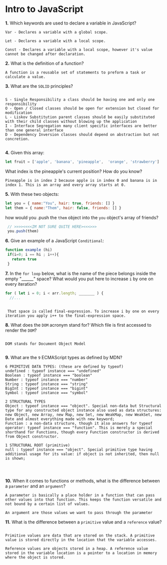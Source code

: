 # Intro to JavaScript

**1.** Which keywords are used to declare a variable in JavaScript?
<!-- enter you answer in the space below -->
```
Var - Declares a variable with a global scope.

Let - Declares a variable with a local scope.

Const - Declares a variable with a local scope, however it's value cannot be changed after declaration.

```
**2.** What is the definition of a function?
<!-- enter you answer in the space below -->
```
A function is a reusable set of statements to preform a task or calculate a value.

```
**3.** What are the `SOLID` principles?
<!-- enter you answer in the space below -->
```

S - Single Responsibility a class should be having one and only one responsibility
O - Open / Closed classes should be open for extension but closed for modification
L - Liskov Substitution parent classes should be easily substituted with their child classes without blowing up the application
I - Interface Segregation many client specific interfaces are better than one general interface
D - Dependency Inversion classes should depend on abstraction but not concretion.


```
**4.** Given this array: 
```js
let fruit = ['apple', 'banana', 'pineapple',  'orange', 'strawberry']
``` 
What index is the pineapple's current position? How do you know?
<!-- enter you answer in the space below -->
```
Pineapple is in index 2 because apple is in index 0 and banana is in index 1. This is an array and every array starts at 0.

```
**5.** With these two objects: 
```js
let you = { name:"You", hair: true, friends: [] }
let them = { name:"Them", hair: false, friends: [] }
```
how would you .push the `them` object into the `you` object's array of friends?
<!-- enter you answer in the space below -->
```js
 // >>>><<<<IM NOT SURE QUITE HERE><<<>>>  
 you.push(them)    
```

**6.** Give an example of a JavaScript `Conditional`:
<!-- enter you answer in the space below -->
```js
function example (hi)
 if(i=0; i == hi ; i++){
   return true
 }
```
**7.** In the `for loop` below, what is the name of the piece belongs inside the empty "______" space? What would you put here to increase `i` by one on every iteration?
```js
for ( let i = 0; i < arr.length; _______ ) {
  //...
```
<!-- enter you answer in the space below -->
```

 That space is called final-expression. To increase i by one on every iteration you apply i++ to the final-expression space.

```
**8.** What does the `DOM` acronym stand for? Which file is first accessed to render the `DOM`?
<!-- enter you answer in the space below -->
```

DOM stands for Document Object Model


```

**9.** What are the `9` ECMAScript types as defined by MDN?
<!-- enter you answer in the space below -->
```
6 PRIMITIVE DATA TYPES: (these are defined by typeof)
undefined : typeof instance === "undefined"
Boolean : typeof instance === "boolean"
Number : typeof instance === "number"
String : typeof instance === "string"
BigInt : typeof instance === "bigint"
Symbol : typeof instance === "symbol"

2 STRUCTURAL TYPES
Object : typeof instance === "object". Special non-data but Structural type for any constructed object instance also used as data structures: new Object, new Array, new Map, new Set, new WeakMap, new WeakSet, new Date and almost everything made with new keyword;
Function : a non-data structure, though it also answers for typeof operator: typeof instance === "function". This is merely a special shorthand for Functions, though every Function constructor is derived from Object constructor.

1 STRUCTURAL ROOT (primitive)
null : typeof instance === "object". Special primitive type having additional usage for its value: if object is not inherited, then null is shown;


 
```
**10.** When it comes to functions or methods, what is the difference between a `parameter` and an `argument`?
<!-- enter you answer in the space below -->
```
A parameter is basically a place holder in a function that can pass other values into that function. This keeps the function versatile and not bound by a certain list of values.

An argument are those values we want to pass through the parameter

```
**11.** What is the difference between a `primitive` value and a `reference` value?
<!-- enter you answer in the space below -->
```

Primitive values are data that are stored on the stack. A primitive value is stored directly in the location that the variable accesses.

Reference values are objects stored in a heap. A reference value stored in the variable location is a pointer to a location in memory where the object is stored.

```
